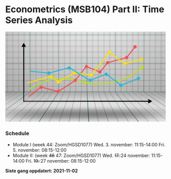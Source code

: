 Econometrics (MSB104) Part II: Time Series Analysis
================

![](man/figures/ts.jpg)

### Schedule

-   Module I (week 44: Zoom/HGSD1077) Wed. 3. november: 11:15-14:00
    Fri. 5. november: 08:15-12:00
-   Module II: (week ~~46~~ 47: Zoom/HGSD1077) Wed. ~~17.~~:24 november:
    11:15-14:00 Fri. ~~19.~~:27 november: 08:15-12:00

**Siste gang oppdatert: 2021-11-02**
